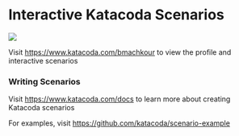 # Interactive Katacoda Scenarios

[![](http://shields.katacoda.com/katacoda/bmachkour/count.svg)](https://www.katacoda.com/bmachkour "Get your profile on Katacoda.com")

Visit https://www.katacoda.com/bmachkour to view the profile and interactive scenarios

### Writing Scenarios
Visit https://www.katacoda.com/docs to learn more about creating Katacoda scenarios

For examples, visit https://github.com/katacoda/scenario-example
